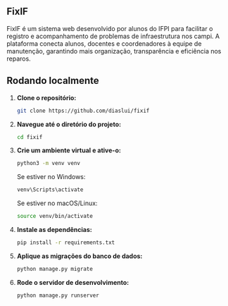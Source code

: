 ## FixIF

FixIF é um sistema web desenvolvido por alunos do IFPI para facilitar o registro e acompanhamento de problemas de infraestrutura nos campi.
A plataforma conecta alunos, docentes e coordenadores à equipe de manutenção, garantindo mais organização, transparência e eficiência nos reparos.

## Rodando localmente

1. **Clone o repositório:**
   ```bash
   git clone https://github.com/diaslui/fixif
   ```

2. **Navegue até o diretório do projeto:**
   ```bash
   cd fixif
   ```

3. **Crie um ambiente virtual e ative-o:**
   ```bash
   python3 -m venv venv
   ```
   Se estiver no Windows:
   ```bash
   venv\Scripts\activate
   ```
    Se estiver no macOS/Linux:
    ```bash
    source venv/bin/activate
    ```

4. **Instale as dependências:**
    ```bash
    pip install -r requirements.txt
    ```

5. **Aplique as migrações do banco de dados:**
    ```bash
    python manage.py migrate
    ```
6. **Rode o servidor de desenvolvimento:**
    ```bash
    python manage.py runserver
    ```